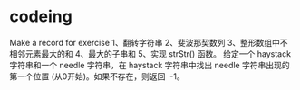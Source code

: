 # codeing
Make a record for exercise
1、翻转字符串
2、斐波那契数列
3、整形数组中不相邻元素最大的和
4、最大的子串和
5、实现 strStr() 函数。
给定一个 haystack 字符串和一个 needle 字符串，在 haystack 字符串中找出 needle 字符串出现的第一个位置 (从0开始)。如果不存在，则返回  -1。